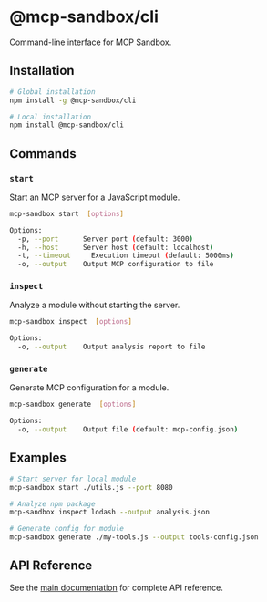 # @mcp-sandbox/cli

Command-line interface for MCP Sandbox.

## Installation

```bash
# Global installation
npm install -g @mcp-sandbox/cli

# Local installation
npm install @mcp-sandbox/cli
```

## Commands

### `start`

Start an MCP server for a JavaScript module.

```bash
mcp-sandbox start  [options]

Options:
  -p, --port      Server port (default: 3000)
  -h, --host      Server host (default: localhost)
  -t, --timeout     Execution timeout (default: 5000ms)
  -o, --output    Output MCP configuration to file
```

### `inspect`

Analyze a module without starting the server.

```bash
mcp-sandbox inspect  [options]

Options:
  -o, --output    Output analysis report to file
```

### `generate`

Generate MCP configuration for a module.

```bash
mcp-sandbox generate  [options]

Options:
  -o, --output    Output file (default: mcp-config.json)
```

## Examples

```bash
# Start server for local module
mcp-sandbox start ./utils.js --port 8080

# Analyze npm package
mcp-sandbox inspect lodash --output analysis.json

# Generate config for module
mcp-sandbox generate ./my-tools.js --output tools-config.json
```

## API Reference

See the [main documentation](https://github.com/danstarns/mcp-sandbox/blob/main/README.md) for complete API reference.
